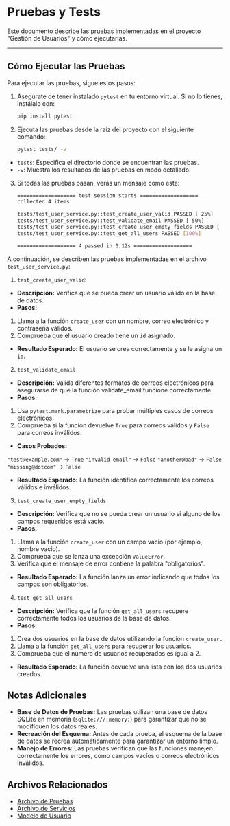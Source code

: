 # Pruebas y Tests

Este documento describe las pruebas implementadas en el proyecto "Gestión de Usuarios" y cómo ejecutarlas.

---

## Cómo Ejecutar las Pruebas

Para ejecutar las pruebas, sigue estos pasos:

1. Asegúrate de tener instalado `pytest` en tu entorno virtual. Si no lo tienes, instálalo con:

   ```bash
   pip install pytest
   ```

2. Ejecuta las pruebas desde la raíz del proyecto con el siguiente comando:

    ```bash
    pytest tests/ -v
    ```

- `tests`: Especifica el directorio donde se encuentran las pruebas.
- `-v`: Muestra los resultados de las pruebas en modo detallado.

3. Si todas las pruebas pasan, verás un mensaje como este:

    ```bash
    =================== test session starts ===================
    collected 4 items

    tests/test_user_service.py::test_create_user_valid PASSED [ 25%]
    tests/test_user_service.py::test_validate_email PASSED [ 50%]
    tests/test_user_service.py::test_create_user_empty_fields PASSED [ 75%]
    tests/test_user_service.py::test_get_all_users PASSED [100%]

    =================== 4 passed in 0.12s ===================
    ```

A continuación, se describen las pruebas implementadas en el archivo `test_user_service.py`:

1. `test_create_user_valid`:

- **Descripción:** Verifica que se pueda crear un usuario válido en la base de datos.
- **Pasos:**

1. Llama a la función `create_user` con un nombre, correo electrónico y contraseña válidos.
2. Comprueba que el usuario creado tiene un `id` asignado.

- **Resultado Esperado:** El usuario se crea correctamente y se le asigna un `id`.

2.  `test_validate_email`

- **Descripción:** Valida diferentes formatos de correos electrónicos para asegurarse de que la función validate_email funcione correctamente.
- **Pasos:**

1. Usa `pytest.mark.parametrize` para probar múltiples casos de correos electrónicos.
2. Comprueba si la función devuelve `True` para correos válidos y `False` para correos inválidos.

- **Casos Probados:**

`"test@example.com"` → `True`
`"invalid-email"` → `False`
`"another@bad"` → `False`
`"missing@dotcom"` → `False`

- **Resultado Esperado:** La función identifica correctamente los correos válidos e inválidos.

3. `test_create_user_empty_fields`

- **Descripción:** Verifica que no se pueda crear un usuario si alguno de los campos requeridos está vacío.
- **Pasos:**

1. Llama a la función `create_user` con un campo vacío (por ejemplo, nombre vacío).
2. Comprueba que se lanza una excepción `ValueError`.
3. Verifica que el mensaje de error contiene la palabra "obligatorios".

- **Resultado Esperado:** La función lanza un error indicando que todos los campos son obligatorios.

4. `test_get_all_users`

- **Descripción:** Verifica que la función `get_all_users` recupere correctamente todos los usuarios de la base de datos.
- **Pasos:**

1. Crea dos usuarios en la base de datos utilizando la función `create_user.`
2. Llama a la función `get_all_users` para recuperar los usuarios.
3. Comprueba que el número de usuarios recuperados es igual a 2.

- **Resultado Esperado:** La función devuelve una lista con los dos usuarios creados.

## Notas Adicionales

- **Base de Datos de Pruebas:** Las pruebas utilizan una base de datos SQLite en memoria (`sqlite:///:memory:`) para garantizar que no se modifiquen los datos reales.
- **Recreación del Esquema:** Antes de cada prueba, el esquema de la base de datos se recrea automáticamente para garantizar un entorno limpio.
- **Manejo de Errores:** Las pruebas verifican que las funciones manejen correctamente los errores, como campos vacíos o correos electrónicos inválidos.

## Archivos Relacionados

- [Archivo de Pruebas](test_user_service.py)
- [Archivo de Servicios](user_service.py)
- [Modelo de Usuario](user.py)
